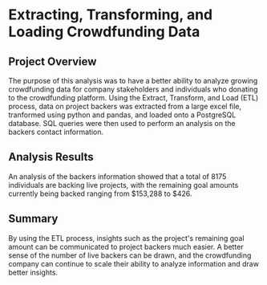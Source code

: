 # Extracting, Transforming, and Loading Crowdfunding Data

## Project Overview

The purpose of this analysis was to have a better ability to analyze growing crowdfunding data for company stakeholders and individuals who donating to the crowdfunding platform. Using the Extract, Transform, and Load (ETL) process, data on project backers was extracted from a large excel file, tranformed using python and pandas, and loaded onto a PostgreSQL database. SQL queries were then used to perform an analysis on the backers contact information.

## Analysis Results

An analysis of the backers information showed that a total of 8175 individuals are backing live projects, with the remaining goal amounts currently being backed ranging from $153,288 to $426.

## Summary
By using the ETL process, insights such as the project's remaining goal amount can be communicated to project backers much easier. A better sense of the number of live backers can be drawn, and the crowdfunding company can continue to scale their ability to analyze information and draw better insights.